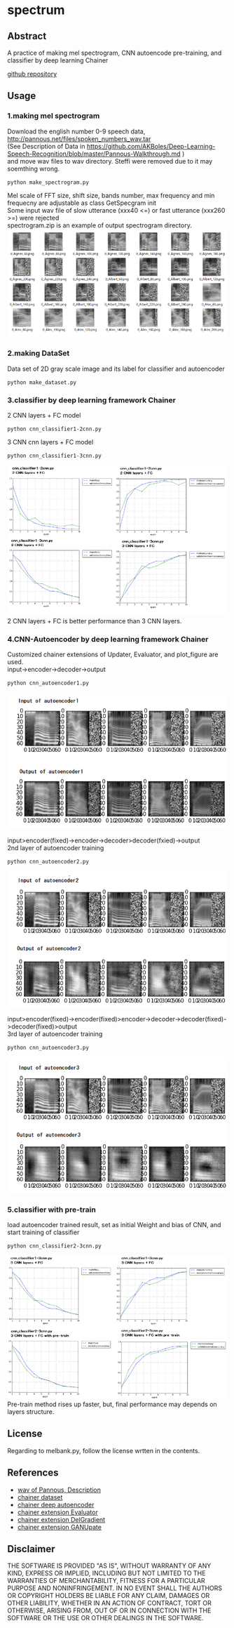 # spectrum

## Abstract

A practice of making mel spectrogram, CNN autoencode pre-training, and classifier by deep learning Chainer  

[github repository](https://github.com/shun60s/spectrum)

## Usage
### 1.making mel spectrogram

Download the english number 0-9 speech data,  <http://pannous.net/files/spoken_numbers_wav.tar>  
(See Description of Data in <https://github.com/AKBoles/Deep-Learning-Speech-Recognition/blob/master/Pannous-Walkthrough.md> )  
and move wav files to wav directory. Steffi were removed due to it may soemthing wrong. 
```
python make_spectrogram.py
```
Mel scale of FFT size, shift size, bands number, max frequency and min frequecny are adjustable as class GetSpecgram init  
Some input wav file of slow utterance (xxx40 <=) or fast utterance (xxx260 >=)  were rejected  
spectrogram.zip is an example of output spectrogram directory.  
![sample](docs/mel-spectrogram-samples-of-number_0.png)


### 2.making DataSet

Data set of 2D gray scale image and its label for classifier and autoencoder   
```
python make_dataset.py
```
  

### 3.classifier by deep learning framework Chainer

 2 CNN layers + FC  model  
```
python cnn_classifier1-2cnn.py
```

 3 CNN cnn layers + FC  model  
```
python cnn_classifier1-3cnn.py
```

![sample](docs/loss-accuracy_comparisonpng.png)  
 2 CNN layers + FC is better performance than 3 CNN layers.  


### 4.CNN-Autoencoder by deep learning framework Chainer

Customized chainer extensions of Updater, Evaluator, and plot_figure are used.  
input->encoder->decoder->output   
```
python cnn_autoencoder1.py
```
![sample](docs/inout-comparison_autoencoder1-epoch10.png)


input>encoder(fixed)->encoder->decoder>decoder(fxied)->output  
2nd layer of autoencoder training  
```
python cnn_autoencoder2.py
```
![sample](docs/inout-comparison_autoencoder2-epoch10.png)


input>encoder(fixed)->encoder(fixed)>encoder->decoder->decoder(fixed)->decoder(fixed)>output  
3rd layer of autoencoder training  
```
python cnn_autoencoder3.py
```
![sample](docs/inout-comparison_autoencoder3-epoch10.png)


### 5.classifier with pre-train

load autoencoder trained result, set as initial Weight and bias of CNN, and start training of classifier  
```
python cnn_classifier2-3cnn.py
```
![Comparison](docs/loss-accuracy_comparisonpng_pre-train.png)
Pre-train method rises up faster, but, final performance may depends on layers structure.  


## License
 Regarding to melbank.py, follow the license wrtten in the contents.


## References

- [wav of Pannous, Description](https://github.com/AKBoles/Deep-Learning-Speech-Recognition/blob/master/Pannous-Walkthrough.md)
- [chainer dataset](https://qiita.com/tommyfms2/items/c3fa0cb258c17468cb30)
- [chainer deep autoencoder](https://qiita.com/nyk510/items/bb49e1ab8770f6bfb7d1)
- [chainer extension Evaluator](http://mizti.hatenablog.com/entry/2017/10/24/011003)
- [chainer extension DelGradient](https://qiita.com/ysasaki6023/items/3040fe3896fe1ed844c3)
- [chainer extension GANUpate](https://qiita.com/crcrpar/items/ea05aadeb15aff817546)


## Disclaimer
THE SOFTWARE IS PROVIDED "AS IS", WITHOUT WARRANTY OF ANY KIND, EXPRESS OR IMPLIED, 
INCLUDING BUT NOT LIMITED TO THE WARRANTIES OF MERCHANTABILITY, FITNESS 
FOR A PARTICULAR PURPOSE AND NONINFRINGEMENT. IN NO EVENT SHALL 
THE AUTHORS OR COPYRIGHT HOLDERS BE LIABLE FOR ANY CLAIM, DAMAGES OR OTHER LIABILITY, 
WHETHER IN AN ACTION OF CONTRACT, TORT OR OTHERWISE, ARISING FROM, 
OUT OF OR IN CONNECTION WITH THE SOFTWARE OR THE USE OR OTHER DEALINGS IN THE SOFTWARE.

